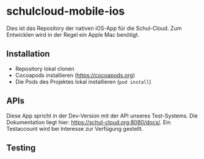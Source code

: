 # schulcloud-mobile-ios

Dies ist das Repository der nativen iOS-App für die Schul-Cloud. Zum Entwicklen wird in der
Regel ein Apple Mac benötigt.

## Installation

- Repository lokal clonen
- Cocoapods installieren (https://cocoapods.org)
- Die Pods des Projektes lokal installieren (```pod install```)

## APIs

Diese App spricht in der Dev-Version mit der API unseres Test-Systems.
Die Dokumentation liegt hier: https://schul-cloud.org:8080/docs/.
Ein Testaccount wird bei Interesse zur Verfügung gestellt.

## Testing
